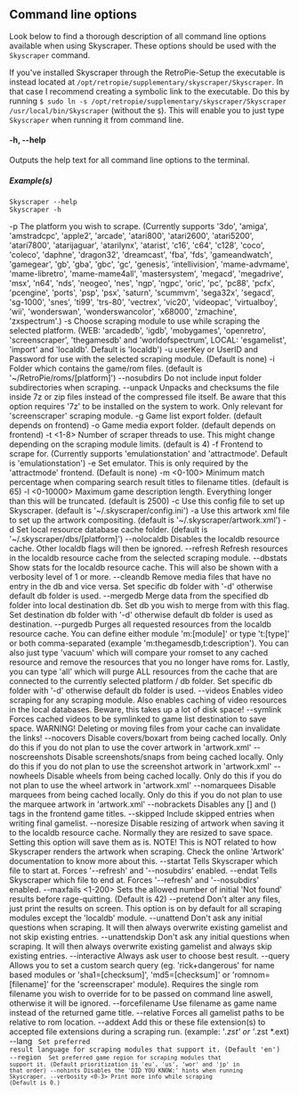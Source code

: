 ## Command line options
Look below to find a thorough description of all command line options available when using Skyscraper. These options should be used with the `Skyscraper` command.

If you've installed Skyscraper through the RetroPie-Setup the executable is instead located at `/opt/retropie/supplementary/skyscraper/Skyscraper`. In that case I recommend creating a symbolic link to the executable. Do this by running `$ sudo ln -s /opt/retropie/supplementary/skyscraper/Skyscraper /usr/local/bin/Skyscraper` (without the `$`). This will enable you to just type `Skyscraper` when running it from command line.

#### -h, --help
Outputs the help text for all command line options to the terminal.
##### Example(s)
```
Skyscraper --help
Skyscraper -h
```

  -p <platform>              The platform you wish to scrape.
                             (Currently supports '3do', 'amiga', 'amstradcpc',
                             'apple2', 'arcade', 'atari800', 'atari2600',
                             'atari5200', 'atari7800', 'atarijaguar',
                             'atarilynx', 'atarist', 'c16', 'c64', 'c128',
                             'coco', 'coleco', 'daphne', 'dragon32',
                             'dreamcast', 'fba', 'fds', 'gameandwatch',
                             'gamegear', 'gb', 'gba', 'gbc', 'gc', 'genesis',
                             'intellivision', 'mame-advmame', 'mame-libretro',
                             'mame-mame4all', 'mastersystem', 'megacd',
                             'megadrive', 'msx', 'n64', 'nds', 'neogeo', 'nes',
                             'ngp', 'ngpc', 'oric', 'pc', 'pc88', 'pcfx',
                             'pcengine', 'ports', 'psp', 'psx', 'saturn',
                             'scummvm', 'sega32x', 'segacd', 'sg-1000', 'snes',
                             'ti99', 'trs-80', 'vectrex', 'vic20', 'videopac',
                             'virtualboy', 'wii', 'wonderswan',
                             'wonderswancolor', 'x68000', 'zmachine',
                             'zxspectrum'.)
  -s <module>                Choose scraping module to use while scraping the
                             selected platform.
                             (WEB: 'arcadedb', 'igdb', 'mobygames', 'openretro',
                             'screenscraper', 'thegamesdb' and
                             'worldofspectrum', LOCAL: 'esgamelist', 'import'
                             and 'localdb'. Default is 'localdb')
  -u <key or user:password>  userKey or UserID and Password for use with the
                             selected scraping module.
                             (Default is none)
  -i <path>                  Folder which contains the game/rom files.
                             (default is '~/RetroPie/roms/[platform]')
  --nosubdirs                Do not include input folder subdirectories when
                             scraping.
  --unpack                   Unpacks and checksums the file inside 7z or zip
                             files instead of the compressed file itself. Be
                             aware that this option requires '7z' to be
                             installed on the system to work. Only relevant for
                             'screenscraper' scraping module.
  -g <path>                  Game list export folder.
                             (default depends on frontend)
  -o <path>                  Game media export folder.
                             (default depends on frontend)
  -t <1-8>                   Number of scraper threads to use. This might
                             change depending on the scraping module limits.
                             (default is 4)
  -f <frontend>              Frontend to scrape for.
                             (Currently supports 'emulationstation' and
                             'attractmode'. Default is 'emulationstation')
  -e <emulator>              Set emulator. This is only required by the
                             'attractmode' frontend.
                             (Default is none)
  -m <0-100>                 Minimum match percentage when comparing search
                             result titles to filename titles.
                             (default is 65)
  -l <0-10000>               Maximum game description length. Everything longer
                             than this will be truncated.
                             (default is 2500)
  -c <filename>              Use this config file to set up Skyscraper.
                             (default is '~/.skyscraper/config.ini')
  -a <filename>              Use this artwork xml file to set up the artwork
                             compositing.
                             (default is '~/.skyscraper/artwork.xml')
  -d <folder>                Set local resource database cache folder.
                             (default is '~/.skyscraper/dbs/[platform]')
  --nolocaldb                Disables the localdb resource cache. Other localdb
                             flags will then be ignored.
  --refresh                  Refresh resources in the localdb resource cache
                             from the selected scraping module.
  --dbstats                  Show stats for the localdb resource cache. This
                             will also be shown with a verbosity level of 1 or
                             more.
  --cleandb                  Remove media files that have no entry in the db
                             and vice versa. Set specific db folder with '-d'
                             otherwise default db folder is used.
  --mergedb <folder>         Merge data from the specified db folder into local
                             destination db. Set db you wish to merge from with
                             this flag. Set destination db folder with '-d'
                             otherwise default db folder is used as destination.
  --purgedb <resources>      Purges all requested resources from the localdb
                             resource cache. You can define either module
                             'm:[module]' or type 't:[type]' or both
                             comma-separated (example
                             'm:thegamesdb,t:description').
                             You can also just type 'vacuum' which will compare
                             your romset to any cached resource and remove the
                             resources that you no longer have roms for.
                             Lastly, you can type 'all' which will purge ALL
                             resources from the cache that are connected to the
                             currently selected platform / db folder.
                             Set specific db folder with '-d' otherwise default
                             db folder is used.
  --videos                   Enables video scraping for any scraping module.
                             Also enables caching of video resources in the
                             local databases. Beware, this takes up a lot of
                             disk space!
  --symlink                  Forces cached videos to be symlinked to game list
                             destination to save space. WARNING! Deleting or
                             moving files from your cache can invalidate the
                             links!
  --nocovers                 Disable covers/boxart from being cached locally.
                             Only do this if you do not plan to use the cover
                             artwork in 'artwork.xml'
  --noscreenshots            Disable screenshots/snaps from being cached
                             locally. Only do this if you do not plan to use the
                             screenshot artwork in 'artwork.xml'
  --nowheels                 Disable wheels from being cached locally. Only do
                             this if you do not plan to use the wheel artwork in
                             'artwork.xml'
  --nomarquees               Disable marquees from being cached locally. Only
                             do this if you do not plan to use the marquee
                             artwork in 'artwork.xml'
  --nobrackets               Disables any [] and () tags in the frontend game
                             titles.
  --skipped                  Include skipped entries when writing final
                             gamelist.
  --noresize                 Disable resizing of artwork when saving it to the
                             localdb resource cache. Normally they are resized
                             to save space. Setting this option will save them
                             as is. NOTE! This is NOT related to how Skyscraper
                             renders the artwork when scraping. Check the online
                             'Artwork' documentation to know more about this.
  --startat <filename>       Tells Skyscraper which file to start at. Forces
                             '--refresh' and '--nosubdirs' enabled.
  --endat <filename>         Tells Skyscraper which file to end at. Forces
                             '--refresh' and '--nosubdirs' enabled.
  --maxfails <1-200>         Sets the allowed number of initial 'Not found'
                             results before rage-quitting. (Default is 42)
  --pretend                  Don't alter any files, just print the results on
                             screen. This option is on by default for all
                             scraping modules except the 'localdb' module.
  --unattend                 Don't ask any initial questions when scraping. It
                             will then always overwrite existing gamelist and
                             not skip existing entries.
  --unattendskip             Don't ask any initial questions when scraping. It
                             will then always overwrite existing gamelist and
                             always skip existing entries.
  --interactive              Always ask user to choose best result.
  --query <string>           Allows you to set a custom search query (eg.
                             'rick+dangerous' for name based modules or
                             'sha1=[checksum]', 'md5=[checksum]' or
                             'romnom=[filename]' for the 'screenscraper'
                             module). Requires the single rom filename you wish
                             to override for to be passed on command line
                             aswell, otherwise it will be ignored.
  --forcefilename            Use filename as game name instead of the returned
                             game title.
  --relative                 Forces all gamelist paths to be relative to rom
                             location.
  --addext <extension>       Add this or these file extension(s) to accepted
                             file extensions during a scraping run. (example:
                             '*.zst' or '*.zst *.ext)
  --lang <code>              Set preferred result language for scraping modules
                             that support it.
                             (Default 'en')
  --region <code>            Set preferred game region for scraping modules
                             that support it.
                             (Default prioritization is 'eu', 'us', 'wor' and
                             'jp' in that order)
  --nohints                  Disables the 'DID YOU KNOW:' hints when running
                             Skyscraper.
  --verbosity <0-3>          Print more info while scraping
                             (Default is 0.)
